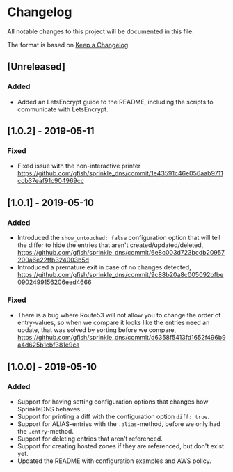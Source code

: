 # Changelog
All notable changes to this project will be documented in this file.

The format is based on [Keep a Changelog](https://keepachangelog.com/en/1.0.0/).

## [Unreleased]
### Added
- Added an LetsEncrypt guide to the README, including the scripts to communicate with LetsEncrypt.

## [1.0.2] - 2019-05-11
### Fixed
- Fixed issue with the non-interactive printer https://github.com/gfish/sprinkle_dns/commit/1e43591c46e056aab9711ccb37eaf91c904969cc

## [1.0.1] - 2019-05-10
### Added
- Introduced the `show_untouched: false` configuration option that will tell the differ to hide the entries that aren't created/updated/deleted, https://github.com/gfish/sprinkle_dns/commit/6e8c003d723bcdb20957200a6e22ffb324003b5d
- Introduced a premature exit in case of no changes detected, https://github.com/gfish/sprinkle_dns/commit/9c88b20a8c005092bfbe0902499156206eed4666

### Fixed
- There is a bug where Route53 will not allow you to change the order of entry-values, so when we compare it looks like the entries need an update, that was solved by sorting before we compare, https://github.com/gfish/sprinkle_dns/commit/d6358f5413fd1652f496b9a4d625b1cbf381e9ca

## [1.0.0] - 2019-05-10
### Added
- Support for having setting configuration options that changes how SprinkleDNS behaves.
- Support for printing a diff with the configuration option `diff: true`.
- Support for ALIAS-entries with the `.alias`-method, before we only had the `.entry`-method.
- Support for deleting entries that aren't referenced.
- Support for creating hosted zones if they are referenced, but don't exist yet.
- Updated the README with configuration examples and AWS policy.
